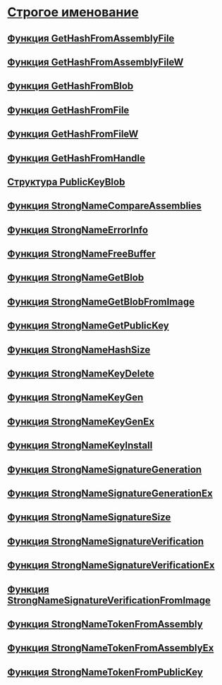 # [Строгое именование](index.md)
## [Функция GetHashFromAssemblyFile](gethashfromassemblyfile-function.md)
## [Функция GetHashFromAssemblyFileW](gethashfromassemblyfilew-function.md)
## [Функция GetHashFromBlob](gethashfromblob-function.md)
## [Функция GetHashFromFile](gethashfromfile-function.md)
## [Функция GetHashFromFileW](gethashfromfilew-function.md)
## [Функция GetHashFromHandle](gethashfromhandle-function.md)
## [Структура PublicKeyBlob](publickeyblob-structure.md)
## [Функция StrongNameCompareAssemblies](strongnamecompareassemblies-function.md)
## [Функция StrongNameErrorInfo](strongnameerrorinfo-function.md)
## [Функция StrongNameFreeBuffer](strongnamefreebuffer-function.md)
## [Функция StrongNameGetBlob](strongnamegetblob-function.md)
## [Функция StrongNameGetBlobFromImage](strongnamegetblobfromimage-function.md)
## [Функция StrongNameGetPublicKey](strongnamegetpublickey-function.md)
## [Функция StrongNameHashSize](strongnamehashsize-function.md)
## [Функция StrongNameKeyDelete](strongnamekeydelete-function.md)
## [Функция StrongNameKeyGen](strongnamekeygen-function.md)
## [Функция StrongNameKeyGenEx](strongnamekeygenex-function.md)
## [Функция StrongNameKeyInstall](strongnamekeyinstall-function.md)
## [Функция StrongNameSignatureGeneration](strongnamesignaturegeneration-function.md)
## [Функция StrongNameSignatureGenerationEx](strongnamesignaturegenerationex-function.md)
## [Функция StrongNameSignatureSize](strongnamesignaturesize-function.md)
## [Функция StrongNameSignatureVerification](strongnamesignatureverification-function.md)
## [Функция StrongNameSignatureVerificationEx](strongnamesignatureverificationex-function.md)
## [Функция StrongNameSignatureVerificationFromImage](strongnamesignatureverificationfromimage-function.md)
## [Функция StrongNameTokenFromAssembly](strongnametokenfromassembly-function.md)
## [Функция StrongNameTokenFromAssemblyEx](strongnametokenfromassemblyex-function.md)
## [Функция StrongNameTokenFromPublicKey](strongnametokenfrompublickey-function.md)
